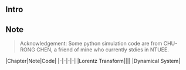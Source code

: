## Intro


## Note
> Acknowledgement: Some python simulation code are from CHU-RONG CHEN, a friend of mine who currently stdies in NTUEE.

|Chapter|Note|Code|
|-|-|-|-|
|Lorentz Transform||||
|Dynamical System|

